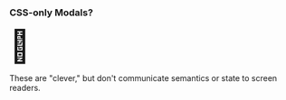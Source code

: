 ### CSS-only Modals?

<span style="font-size:4em">🙅</span>

These are "clever,"
but don't communicate semantics or state
to screen readers.
